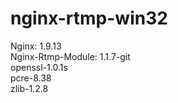nginx-rtmp-win32
================

Nginx: 1.9.13  
Nginx-Rtmp-Module: 1.1.7-git  
openssl-1.0.1s  
pcre-8.38  
zlib-1.2.8  
